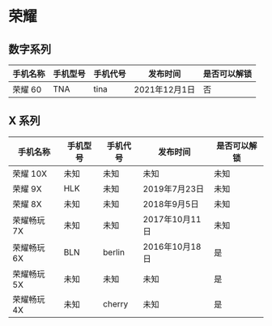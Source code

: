 # 荣耀

## 数字系列

| 手机名称 | 手机型号 | 手机代号 | 发布时间      | 是否可以解锁 |
| -------- | -------- | -------- | ------------- | ------------ |
| 荣耀 60  | TNA      | tina     | 2021年12月1日 | 否           |

## X 系列

| 手机名称    | 手机型号 | 手机代号 | 发布时间       | 是否可以解锁 |
| ----------- | -------- | -------- | -------------- | ------------ |
| 荣耀 10X    | 未知     | 未知     | 未知           | 未知         |
| 荣耀 9X     | HLK      | 未知     | 2019年7月23日  | 未知         |
| 荣耀 8X     | 未知     | 未知     | 2018年9月5日   | 未知         |
| 荣耀畅玩 7X | 未知     | 未知     | 2017年10月11日 | 未知         |
| 荣耀畅玩 6X | BLN      | berlin   | 2016年10月18日 | 是           |
| 荣耀畅玩 5X | 未知     | 未知     | 未知           | 是           |
| 荣耀畅玩 4X | 未知     | cherry   | 未知           | 是           |
